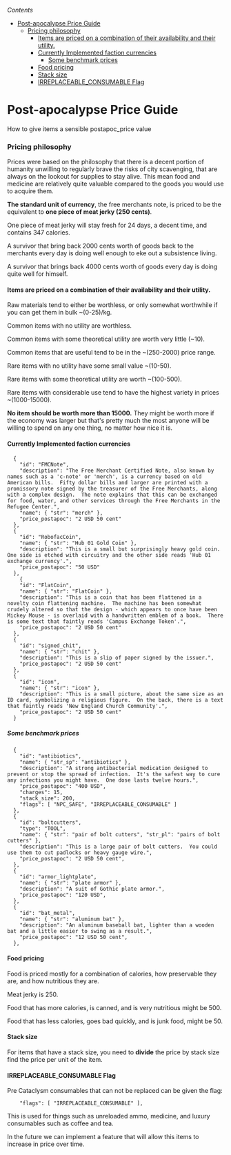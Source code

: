 <!-- START doctoc generated TOC please keep comment here to allow auto update -->
<!-- DON'T EDIT THIS SECTION, INSTEAD RE-RUN doctoc TO UPDATE -->
*Contents*

- [Post-apocalypse Price Guide](#post-apocalypse-price-guide)
    - [Pricing philosophy](#pricing-philosophy)
      - [Items are priced on a combination of their availability and their utility.](#items-are-priced-on-a-combination-of-their-availability-and-their-utility)
      - [Currently Implemented faction currencies](#currently-implemented-faction-currencies)
        - [Some benchmark prices](#some-benchmark-prices)
      - [Food pricing](#food-pricing)
      - [Stack size](#stack-size)
      - [IRREPLACEABLE_CONSUMABLE Flag](#irreplaceable_consumable-flag)

<!-- END doctoc generated TOC please keep comment here to allow auto update -->

# Post-apocalypse Price Guide
How to give items a sensible postapoc_price value

### Pricing philosophy
Prices were based on the philosophy that there is a decent portion of humanity unwilling to regularly
brave the risks of city scavenging, that are always on the lookout for supplies to stay alive.
This mean food and medicine are relatively quite valuable compared to the goods you would use to acquire them.

**The standard unit of currency**, the free merchants note, is priced to be the equivalent to
**one piece of meat jerky (250 cents)**.

One piece of meat jerky will stay fresh for 24 days, a decent time, and contains 347 calories.

A survivor that bring back 2000 cents worth of goods back to the merchants every day is
doing well enough to eke out a subsistence living.

A survivor that brings back 4000 cents worth of goods every day is doing quite well for himself.

#### Items are priced on a combination of their availability and their utility.

Raw materials tend to either be worthless, or only somewhat worthwhile if you can get them in bulk ~(0-25)/kg.

Common items with no utility are worthless.

Common items with some theoretical utility are worth very little (~10).

Common items that are useful tend to be in the ~(250-2000) price range.

Rare items with no utility have some small value ~(10-50).

Rare items with some theoretical utility are worth ~(100-500).

Rare items with considerable use tend to have the highest variety in prices ~(1000-15000).

**No item should be worth more than 15000.** They might be worth more if the economy was larger but that's
pretty much the most anyone will be willing to spend on any one thing, no matter how nice it is.

#### Currently Implemented faction currencies

```jsonc
  {
    "id": "FMCNote",
    "description": "The Free Merchant Certified Note, also known by names such as a 'c-note' or 'merch', is a currency based on old American bills.  Fifty dollar bills and larger are printed with a promissory note signed by the treasurer of the Free Merchants, along with a complex design.  The note explains that this can be exchanged for food, water, and other services through the Free Merchants in the Refugee Center.",
    "name": { "str": "merch" }, 
    "price_postapoc": "2 USD 50 cent"
  },
  {
    "id": "RobofacCoin",
    "name": { "str": "Hub 01 Gold Coin" },
    "description": "This is a small but surprisingly heavy gold coin.  One side is etched with circuitry and the other side reads 'Hub 01 exchange currency'.",
    "price_postapoc": "50 USD"
  },
	{
    "id": "FlatCoin",
    "name": { "str": "FlatCoin" },
    "description": "This is a coin that has been flattened in a novelty coin flattening machine.  The machine has been somewhat crudely altered so that the design - which appears to once have been Mickey Mouse - is overlaid with a handwritten emblem of a book.  There is some text that faintly reads 'Campus Exchange Token'.",
    "price_postapoc": "2 USD 50 cent"
  },
  {
    "id": "signed_chit",
    "name": { "str": "chit" },
    "description": "This is a slip of paper signed by the issuer.",
    "price_postapoc": "2 USD 50 cent"
  },
  {
    "id": "icon",
    "name": { "str": "icon" },
    "description": "This is a small picture, about the same size as an ID card, symbolizing a religious figure.  On the back, there is a text that faintly reads 'New England Church Community'.",
    "price_postapoc": "2 USD 50 cent"
  }
```
	
##### Some benchmark prices

```jsonc
  {
    "id": "antibiotics",
    "name": { "str_sp": "antibiotics" },
    "description": "A strong antibacterial medication designed to prevent or stop the spread of infection.  It's the safest way to cure any infections you might have.  One dose lasts twelve hours.",
    "price_postapoc": "400 USD",
    "charges": 15,
    "stack_size": 200,
    "flags": [ "NPC_SAFE", "IRREPLACEABLE_CONSUMABLE" ]
  },
  {
    "id": "boltcutters",
    "type": "TOOL",
    "name": { "str": "pair of bolt cutters", "str_pl": "pairs of bolt cutters" },
    "description": "This is a large pair of bolt cutters.  You could use them to cut padlocks or heavy gauge wire.",
    "price_postapoc": "2 USD 50 cent",
  },
  {
    "id": "armor_lightplate",
    "name": { "str": "plate armor" },
    "description": "A suit of Gothic plate armor.",
    "price_postapoc": "120 USD",
  },
  {
    "id": "bat_metal",
    "name": { "str": "aluminum bat" },
    "description": "An aluminum baseball bat, lighter than a wooden bat and a little easier to swing as a result.",
    "price_postapoc": "12 USD 50 cent",
  },
```

#### Food pricing
Food is priced mostly for a combination of calories, how preservable they are, and how nutritious they are.

Meat jerky is 250.

Food that has more calories, is canned, and is very nutritious might be 500.

Food that has less calories, goes bad quickly, and is junk food, might be 50.

#### Stack size
For items that have a stack size, you need to **divide** the price by stack size find the price per unit of the item.

#### IRREPLACEABLE_CONSUMABLE Flag
Pre Cataclysm consumables that can not be replaced can be given the flag:
```jsonc
    "flags": [ "IRREPLACEABLE_CONSUMABLE" ],
```

This is used for things such as unreloaded ammo, medicine, and luxury consumables such as coffee and tea.

In the future we can implement a feature that will allow this items to increase in price over time.
